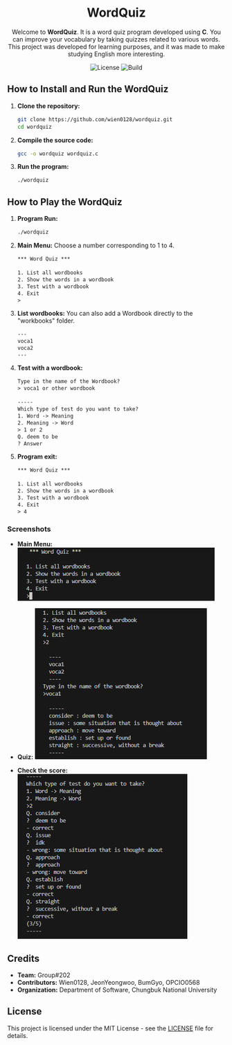 <div align="center">
  
# WordQuiz
   
Welcome to **WordQuiz**. It is a word quiz program developed using **C**. You can improve your vocabulary by taking quizzes related to various words.
This project was developed for learning purposes, and it was made to make studying English more interesting.

![License](https://img.shields.io/badge/license-MIT-blue.svg)
![Build](https://img.shields.io/badge/build-passing-brightgreen.svg)
</div>

## How to Install and Run the WordQuiz

1. **Clone the repository:**
   ```bash
   git clone https://github.com/wien0128/wordquiz.git
   cd wordquiz
   ```

2. **Compile the source code:**
   ```bash
   gcc -o wordquiz wordquiz.c
   ```

3. **Run the program:**
   ```bash
   ./wordquiz
   ```

## How to Play the WordQuiz

1. **Program Run:**
   ```bash
   ./wordquiz
   ```

2. **Main Menu:**
   Choose a number corresponding to 1 to 4.
   ```
   *** Word Quiz ***

   1. List all wordbooks
   2. Show the words in a wordbook
   3. Test with a wordbook
   4. Exit
   >
   ```

4. **List wordbooks:**
   You can also add a Wordbook directly to the "workbooks" folder.
   ```
   ---
   voca1
   voca2
   ---
   ```

5. **Test with a wordbook:**
   ```
   Type in the name of the Wordbook?
   > voca1 or other wordbook

   -----
   Which type of test do you want to take?
   1. Word -> Meaning
   2. Meaning -> Word
   > 1 or 2
   Q. deem to be
   ? Answer
   ```

6. **Program exit:**
   ```
   *** Word Quiz ***

   1. List all wordbooks
   2. Show the words in a wordbook
   3. Test with a wordbook
   4. Exit
   > 4
   ```

### Screenshots
- **Main Menu:**
  ![메인 메뉴](screenshots/main_menu.png)
  
- **Quiz:**
  ![퀴즈 문제](screenshots/quiz_question.png)
  
- **Check the score:**
  ![점수 확인](screenshots/check_score.png)

## Credits

- **Team:** Group#202
- **Contributors:** Wien0128, JeonYeongwoo, BumGyo, OPCIO0568
- **Organization:** Department of Software, Chungbuk National University

## License

This project is licensed under the MIT License - see the [LICENSE](LICENSE) file for details.
